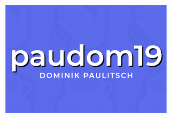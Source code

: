 [<img align="left" alt="Info" src="info.png" height="30%"/>](https://github.com/paudom19 "Dominik's GitHub")
